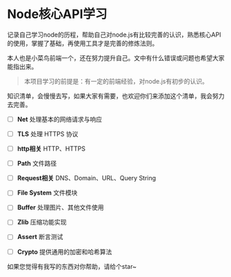 # Node核心API学习

记录自己学习node的历程，帮助自己对node.js有比较完善的认识，熟悉核心API的使用，掌握了基础，再使用工具才是完善的修炼法则。

本人也是小菜鸟前端一个，还在努力提升自己。文中有什么错误或问题也希望大家能指出来。

> 本项目学习的前提是：有一定的前端经验，对node.js有初步的认识。

知识清单，会慢慢去写，如果大家有需要，也欢迎你们来添加这个清单，我会努力去完善。

- [ ] **Net** 处理基本的网络请求与响应
- [ ] **TLS** 处理 HTTPS 协议
- [ ] **http相关** HTTP、HTTPS
- [ ] **Path** 文件路径
- [ ] **Request相关** DNS、Domain、URL、Query String
- [ ] **File System** 文件模块
- [ ] **Buffer** 处理图片、其他文件使用
- [ ] **Zlib** 压缩功能实现
- [ ] **Assert** 断言测试
- [ ] **Crypto** 提供通用的加密和哈希算法




如果您觉得有我写的东西对你帮助，请给个star~